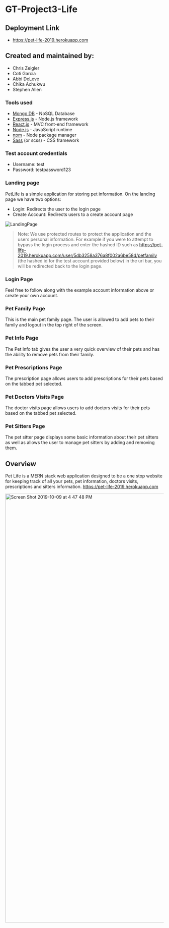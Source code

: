 # GT-Project3-Life

## Deployment Link
- https://pet-life-2019.herokuapp.com

## Created and maintained by:
* Chris Zeigler
* Coti Garcia
* Abbi DeLeve
* Chika Achukwu
* Stephen Allen

### Tools used

- [Mongo DB](https://www.mongodb.com/) - NoSQL Database
- [Express.js](https://expressjs.com/) - Node.js framework
- [React.js](https://reactjs.org/) - MVC front-end framework
- [Node.js](https://nodejs.org/en/) - JavaScript runtime
- [npm](https://www.npmjs.com) - Node package manager
- [Sass](https://sass-lang.com) (or scss) - CSS framework

### Test account credentials
- Username: test
- Password: testpassword123

### Landing page
PetLife is a simple application for storing pet information. On the landing page we have two options:
- Login: Redirects the user to the login page
- Create Account: Redirects users to a create account page

![LandingPage](./screens/landingPage.png)

> Note: We use protected routes to protect the application and the users personal information. For example if you were to attempt to bypass the login process and enter the hashed ID such as https://pet-life-2019.herokuapp.com/user/5db3258a376a8f002a6be58d/petfamily (the hashed id for the test account provided below) in the url bar, you will be redirected back to the login page.

### Login Page
Feel free to follow along with the example account information above or create your own account.

### Pet Family Page
This is the main pet family page. The user is allowed to add pets to their family and logout in the top right of the screen.

### Pet Info Page
The Pet Info tab gives the user a very quick overview of their pets and has the ability to remove pets from their family.

### Pet Prescriptions Page
The prescription page allows users to add prescriptions for their pets based on the tabbed pet selected.

### Pet Doctors Visits Page
The doctor visits page allows users to add doctors visits for their pets based on the tabbed pet selected.

### Pet Sitters Page
The pet sitter page displays some basic information about their pet sitters as well as allows the user to manage pet sitters by adding and removing them.

## Overview
Pet Life is a MERN stack web application designed to be a one stop website for keeping track of all your pets, pet information, doctors visits, prescriptions and sitters information. https://pet-life-2019.herokuapp.com

<img width="1360" alt="Screen Shot 2019-10-09 at 4 47 48 PM" src="https://user-images.githubusercontent.com/50716272/66875111-29094500-ef7b-11e9-9228-cccd51fe493d.png">
